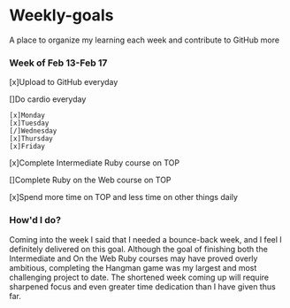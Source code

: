 # Weekly-goals
A place to organize my learning each week and contribute to GitHub more

### Week of Feb 13-Feb 17

[x]Upload to GitHub everyday

[]Do cardio everyday

    [x]Monday
    [x]Tuesday
    [/]Wednesday
    [x]Thursday
    [x]Friday

[x]Complete Intermediate Ruby course on TOP

[]Complete Ruby on the Web course on TOP

[x]Spend more time on TOP and less time on other things daily

### How'd I do?
Coming into the week I said that I needed a bounce-back week, and I feel I definitely delivered on this goal. Although the goal of finishing both the Intermediate and On the Web Ruby courses may have proved overly ambitious, completing the Hangman game was my largest and most challenging project to date. The shortened week coming up will require sharpened focus and even greater time dedication than I have given thus far.